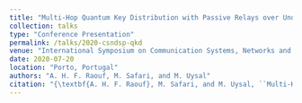 ```yaml
---
title: "Multi-Hop Quantum Key Distribution with Passive Relays over Underwater Turbulence Channels"
collection: talks
type: "Conference Presentation"
permalink: /talks/2020-csndsp-qkd
venue: "International Symposium on Communication Systems, Networks and Digital Signal Processing (CSNDSP)"
date: 2020-07-20
location: "Porto, Portugal"
authors: "A. H. F. Raouf, M. Safari, and M. Uysal"
citation: "{\textbf{A. H. F. Raouf}, M. Safari, and M. Uysal, ``Multi-Hop Quantum Key Distribution with Passive Relays over Underwater Turbulence Channels,'' In \textit{International Symposium on Communication Systems, Networks and Digital Signal Processing (CSNDSP)}, 2020, pp. 1-6.}"
---
```


